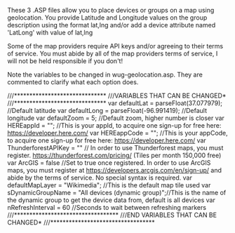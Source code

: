These 3 .ASP files allow you to place devices or groups on a map using geolocation. You provide Latitude and Longitude values on the group description using the format lat,lng and/or add a device attribute named 'LatLong' with value of lat,lng

Some of the map providers require API keys and/or agreeing to their terms of service. You must abide by all of the map providers terms of service, I will not be held responsible if you don't!

Note the variables to be changed in wug-geolocation.asp. They are commented to clarify what each option does. 

///******************************
///VARIABLES THAT CAN BE CHANGED*
///******************************
var defaultLat = parseFloat(37.077979); //Default latitude
var defaultLong = parseFloat(-96.991419); //Default longitude
var defaultZoom = 5; //Default zoom, higher number is closer
var HEREappId = ""; //This is your appId, to acquire one sign-up for free here: https://developer.here.com/
var HEREappCode = ""; //This is your appCode, to acquire one sign-up for free here: https://developer.here.com/ 
var ThunderforestAPIKey = "" // In order to use Thunderforest maps, you must register. https://thunderforest.com/pricing/ (Tiles per month 150,000 free)
var ArcGIS = false //Set to true once registered. In order to use ArcGIS maps, you must register at https://developers.arcgis.com/en/sign-up/ and abide by the terms of service. No special syntax is required.
var defaultMapLayer = "Wikimedia"; //This is the default map tile used
var sDynamicGroupName = "All devices (dynamic group)";//This is the name of the dynamic group to get the device data from, default is all devices
var nRefreshInterval = 60 //Seconds to wait between refreshing markers
///**********************************
///END VARIABLES THAT CAN BE CHANGED*
///**********************************

